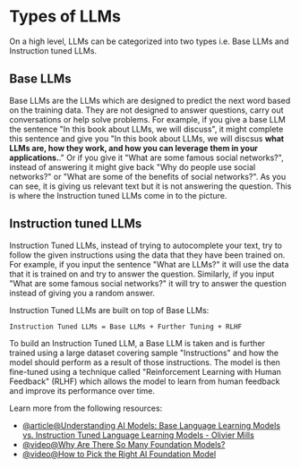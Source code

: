 # Types of LLMs

On a high level, LLMs can be categorized into two types i.e. Base LLMs and Instruction tuned LLMs.

## Base LLMs

Base LLMs are the LLMs which are designed to predict the next word based on the training data. They are not designed to answer questions, carry out conversations or help solve problems. For example, if you give a base LLM the sentence "In this book about LLMs, we will discuss", it might complete this sentence and give you "In this book about LLMs, we will discsus **what LLMs are, how they work, and how you can leverage them in your applications.**." Or if you give it "What are some famous social networks?", instead of answering it might give back "Why do people use social networks?" or "What are some of the benefits of social networks?". As you can see, it is giving us relevant text but it is not answering the question. This is where the Instruction tuned LLMs come in to the picture.

## Instruction tuned LLMs

Instruction Tuned LLMs, instead of trying to autocomplete your text, try to follow the given instructions using the data that they have been trained on. For example, if you input the sentence "What are LLMs?" it will use the data that it is trained on and try to answer the question. Similarly, if you input "What are some famous social networks?" it will try to answer the question instead of giving you a random answer.

Instruction Tuned LLMs are built on top of Base LLMs:

```
Instruction Tuned LLMs = Base LLMs + Further Tuning + RLHF
```

To build an Instruction Tuned LLM, a Base LLM is taken and is further trained using a large dataset covering sample "Instructions" and how the model should perform as a result of those instructions. The model is then fine-tuned using a technique called "Reinforcement Learning with Human Feedback" (RLHF) which allows the model to learn from human feedback and improve its performance over time.

Learn more from the following resources:

- [@article@Understanding AI Models: Base Language Learning Models vs. Instruction Tuned Language Learning Models - Olivier Mills](https://oliviermills.com/articles/understanding-ai-models-base-language-learning-models-vs-instruction-tuned-language-learning-models)
- [@video@Why Are There So Many Foundation Models?](https://www.youtube.com/watch?v=QPQy7jUpmyA)
- [@video@How to Pick the Right AI Foundation Model](https://www.youtube.com/watch?v=pePAAGfh-IU)